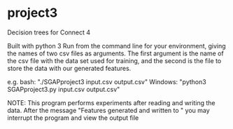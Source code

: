 # project3
Decision trees for Connect 4

Built with python 3
Run from the command line for your environment, giving the names
of two csv files as arguments. The first argument is the name
of the csv file with the data set used for training, and the second
is the file to store the data with our generated features.

e.g. bash: "./SGAPproject3 input.csv output.csv"
Windows: "python3 SGAPproject3.py input.csv output.csv"

NOTE: This program performs experiments after reading and writing the data.
After the message "Features generated and written to <outfile>" you may
interrupt the program and view the output file
